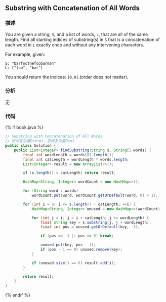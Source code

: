 ## Substring with Concatenation of All Words


### 描述

You are given a string, `S`, and a list of words, `L`, that are all of the same length. Find all starting indices of substring(s) in `S` that is a concatenation of each word in `L` exactly once and without any intervening characters.

For example, given: 

```
S: "barfoothefoobarman"
L: ["foo", "bar"]
```

You should return the indices: `[0,9]`.(order does not matter).


### 分析

无


### 代码

{% if book.java %}
```java
// Substring with Concatenation of All Words
// 时间复杂度O(n*m)，空间复杂度O(m)
public class Solution {
    public List<Integer> findSubstring(String s, String[] words) {
        final int wordLength = words[0].length();
        final int catLength = wordLength * words.length;
        List<Integer> result = new ArrayList<>();

        if (s.length() < catLength) return result;

        HashMap<String, Integer> wordCount = new HashMap<>();

        for (String word : words)
            wordCount.put(word, wordCount.getOrDefault(word, 0) + 1);

        for (int i = 0; i <= s.length() - catLength; ++i) {
            HashMap<String, Integer> unused = new HashMap<>(wordCount);

            for (int j = i; j < i + catLength; j += wordLength) {
                final String key = s.substring(j, j + wordLength);
                final int pos = unused.getOrDefault(key, -1);

                if (pos == -1 || pos == 0) break;

                unused.put(key, pos - 1);
                if (pos - 1 == 0) unused.remove(key);
            }

            if (unused.size() == 0) result.add(i);
        }

        return result;
    }
}
```
{% endif %}
